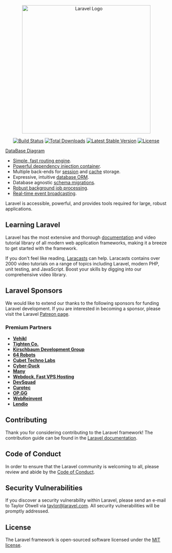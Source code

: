 <p align="center"><a href="https://laravel.com" target="_blank"><img src="https://raw.githubusercontent.com/laravel/art/master/logo-lockup/5%20SVG/2%20CMYK/1%20Full%20Color/laravel-logolockup-cmyk-red.svg" width="400" alt="Laravel Logo"></a></p>

<p align="center">
<a href="https://travis-ci.org/laravel/framework"><img src="https://travis-ci.org/laravel/framework.svg" alt="Build Status"></a>
<a href="https://packagist.org/packages/laravel/framework"><img src="https://img.shields.io/packagist/dt/laravel/framework" alt="Total Downloads"></a>
<a href="https://packagist.org/packages/laravel/framework"><img src="https://img.shields.io/packagist/v/laravel/framework" alt="Latest Stable Version"></a>
<a href="https://packagist.org/packages/laravel/framework"><img src="https://img.shields.io/packagist/l/laravel/framework" alt="License"></a>
</p>
<a href="https://viewer.diagrams.net/?tags=%7B%7D&highlight=0000ff&edit=_blank&layers=1&nav=1&title=LearnShop_DatabaseDiagram#R7V1bc%2BI4Fv41ecwUvmIek3Snd6u6t7qme3Zmn1IKVsA7xmJtk8v8%2BpVtiYtkgQlYx0xOV1cFC2Hko0%2Fn8p0jceXdLV6%2F5GQ5%2F8Ziml65o%2Fj1yvt05bqOE4z5n6rlrWkZB0HTMMuTWHTaNPxI%2FqKicSRaV0lMi52OJWNpmSx3G6csy%2Bi03Gkjec5edrs9sXT3W5dkRrWGH1OS6q2%2FJ3E5l88VTjZv%2FIMms7n46sgVD%2FxIpn%2FOcrbKxPddud79%2FX1w%2F7l5e0HkvcSDFnMSs5etJu%2FzlXeXM1Y2rxavdzStZCvF1nzu3vDuetw5zcouHxhHk5BP1%2BRpFNJJRKNrRzzIM0lXQhgkL5NpyqejGXH5JqVUvCSLlGT86nZeLlLe6PCXTywrf4hO1TVJk1nGX0%2F5kGjOG55pdUOS3og3SrbkrdN5ksZfyRtbVQMvSi5IeXU7Z3nyF78tkd%2FB385LARs33Onxo%2Fokbx7x1pwWvM93KQ1n3fSVFKXoM2VpSpZF8rge8ILksyS7ZWXJFqKTfNL7JE3vWMryWgDeU%2F2vums14zSWveWkNvdfJFPxOiWPNL1dQ0TeKWO1DIsyZ3%2Bu8VaLcuvrRKdKuvdkkaTVyvo3zWOSESn0Rh6Oq4NA4KKSPH3dahKg%2BELZgpb5G%2B8i3nV9AVCxgJ1Q3OJlazmEos98ayW4vvh6IpbgbH3vDQz5C4HEjqhcP8AGlVfurfjETfWXP6kKT%2F6o5S40GwmrEtWFLCGb0qfSCNhiSaZJNvta9%2Fnkb1p%2BFdKoml7mSUl%2F8PZqTC9cWfI2xu%2F3lNYAmSdxTLMaQCUpSYPBCilLxp%2BolmBwy%2F9zQd%2BNfgmuAv5cd%2Fza2Vzz%2F1X3vLxjGX8%2BktRzTjnAX2gF8lsdDeZFfxgfAg980XWDQ3g6Gv5F7377FkfFw29fkhX5%2Bc%2Bb%2BZfr69AAiFVB8wdERUdUaBPeCShGVASuPVToOsIzQKJMykqCNzUOcj4ViAmLmmIcQWIiMGCiSFczhAQQJJyRD2w9fKM%2FseCe%2FcMqTxEcQDbE8UaQCsPkVzyyKpatMFFPPiLCoroILDqbOiJ8AyKmOSUljR9Iic4mCCwii95mqxUxORerZYzIADQh7gjS53QmLbBQZj9NVNasE%2FlzYOoXfMJSupnrnxUUPl07Gh48HQ9eyzzXdNV3ViRlwqr7501fZf5h%2BAevowsZ9TDD0kPZmuGKdkCC9AMRpMFIaH8ByMjrhkfP70PneMiP9umcrBf8IPlRfbiuyTHhWiojCyTDoGBhkyBtJz4MyEA%2BrE9%2F1RvtRQUoReqZaPMlKYoXlscICyBlYZUm1cdrUhV0QRKkR8FAYZMebTUhkcnXrIHxwB8leUqQ%2FQCzJrB0qWci0JfzegJRbcCoDXCyVNYFYcptcBoDli%2F19IrDBhgpfaYICjAGoyvD2pvGMPkZmHgDVhchtAtqClkx8QaMjAjU9YxaYIGJt%2FOaBU9mT0ASb22p1dqHLG7iRZKJAp23JcVlbxMTrkWDoI3X163BkuaLpCj44sGc7AfKyY7l9jFpjrriMhr3gUsTgYo52XOoqfWyv4ycrG8qFsN8LCAkQDesBG0BLvqr553hrrnVPtzVQOfCl6t8OicFbqb9SH7JZNct8bty8Y7XByrlN%2Bk1IDRPSPqQrRaPFbTQJJ1BYa1VwGV4KYEpwMZttYCQgPVS2li1moZnq7ygCAogUIAWjYWm3EzFv%2F9MZESDmLCLCdiKsbCN8MB45sxT3LX%2BqxfXUXcPGiuA4cwHCme88J3xjBv2AcqxKZ5Bz%2BQcKmq95i8jghmbPBOMYAAhARrBjF0DJPBgIEhM2Axg2itSjUQYbobqsYaoQcowYpj2Yx1MqbplnkxRX4ABA3zni7FSGUvYwcEBuullbNr0UpJZ0WCC5Dl5Q0hY9C%2Fgt7y0FqRinTK8trC64aUdGqZEG25uAIaGzW0vuiFp8zCQQj83PwVIoUujtDXDdJkULEYO%2FSNx6IHGoXcNbs5xvn67ScJ6ZcumqNEFg%2BDR2xFhCmuw9AMUGLBsOh6p3nuwu3YSBkmm65AwWY54lZPG%2F0M1YR8TsNVAkQkUz0lMGZKlkMAAZ9JDkxFJioennIokyyNjKQLDomNhlUVvdzlNOVmkTIGhAc6mu0iZDhMasMdHTdo0BlKm5%2FUYQI%2Fbn%2BjOQkHxdIePRplORruUqTPp6Kw4UkWc%2FyhUncxHyrRXU9ToguFSppHxaDIsP4aDBShhOjFWjS35XxLHXP8XyIWcxbNZuwqXQZxOjAVClbYgM5JN8UcHYXABS546I5NnsSRvKSMxogIGFeDMqZFWT%2FmjP5BpmTwnJf%2BaMC2bqcl20BH%2Bb8WqNx7XHv%2F1tAFB45fw2LOKaG43PfmrWf1347k09%2BbDb24v3kcc2nNoYMudnVGbl4ucy5l1TVfGtQ%2FOxRnprsnmVM2Hyj%2FRZhy5l78t96KerOk4He1g1JcdHONJRSC%2FvNvohUEQMC2DM4FiS3UhNM5hzjb24TL2gDtOWy0juixnnmOLp222R0faJP9K06YETZ1smsU3eV6vKbasV9TWvPM3N%2BZT%2BBeyd5yQBcvin%2FPqvPkd18PxZUPlGIjpovGMSv%2BHz8eczVhG0s%2BbVsVboK9J%2BcfW6%2F9Ur%2FnCba4%2BvW699elNXmRceH9sX2x9qrrcfKy%2Bkp9rhFKN0GgBRFPBVvmU7pG8WF784WfUBCjPAJ68nqPn3UG0YUN89Durlbd0Tlxv1znxlXRPM3bxoQ3AtPt46jmdyn2aZ9Puc9Ps7Fx3E%2BvQPFx392ukwjMNS%2B3vCM21WSfNCDarZi3a9y8k3ZCOfvmlZRFx6Hyt9JF0pbf01NZy6mQdm5tPWZbRqdR3V%2BuHP%2BComLWB0aeVvy%2FUGX2n%2FZiRXqbgnCpOqfmHIU%2B74tSP%2BSGVEFJax6YPPMxa0BYPD2PUIceoB0C5P0b1FTUpz6iE21G1fiwsD%2BgnPN2jGgYRobaPD0sEBgoNmxFqe4mrCRokF8YN4QEHD%2FADyxxT7g%2FhMQB4wB9cZjyG6JHFso4EfxsPABngVQOt7CciAx4Z4BuuHFN1Iu6qGQA8wDddOXiE2XDhAX%2BMmdOWcFVQ8PGyan1MtcUNWO2hqc5fY2rNTmpNEkYgubVdUjV8b2ot2r1P1FNq7cjMGkBibV17ddGZteazA0mtSZtzyam1AwK1K0%2BdZkJVb0fVu11UvSkPdqKqv1ZqPD3nncreCQ7cqCdtH7h7h6V098W1sbtzWn9nMtnfX81X7vbvyfroW%2Bkv0fr4Q7I%2BOrV2edZnv0CtytPTHSS0Pme3PsbfzXpXkPEqVYkbed6RYDEEDEpNn%2Be%2B0xj5qlpWQ5gzGSNPMS%2BBP947LrW%2FH%2B43L75%2FWv%2B9wc3m0%2FJx2dNTQcsrdTGfwQR5urd%2BgSbowEqwa4I8vWzg4kzQAYFalaevyxNNkJ0AyOtSRz42BMsn2hxfiVv89xaS%2B2PlRkE%2FNifwVJsT7B2X2l%2BO02ijTuwfiDnoNaTxdbbiAu1Jo3IGYk98PUq8OHtyQKB25amHiOI3P7BY%2FYMWq4%2Bjdnf%2BcCrX6SuX6xvPqcKiwv7yvo1uMOd9oeuD%2FL1HVCE04KABXq3um3bbYznyAOABXq0ugx6ExxDhAV%2BtHuhEP9YkDwEZ4NXq0rJhTfIQ4QFesh4YN1BiTTI8PMBL1oO2XXIKCrAm%2BRyxadfy875qkgOdV8M8jZ08jYz9tvM0e35V9uy5mlD9%2FVy5N%2FbYXE2oJn3UQoMz5WrGam4kcPaOS%2B1%2FKPcSqPUBR%2FYPnD3lZzbrAwKdhrzAfE5gUJ0g%2BZxA5%2FAuLp9zQKBW5RnqkSvaHUt2J9Ltjq29MKpK9t67G0Y1Xl5PJkcxbYG7vzxA7S%2FLFoxlDqoNPrK%2Flf02oc4lXKA5CYdUbhb%2BDcrNDgjUrjwnrdI7Rptv%2BnxlddBZyfa%2FtCzfhM0gq5IptmfwBkDT60FL0NGT8j9a1x5X%2FasWiPkHNKe6F%2BXI%2FlY0rXwmhPEhGHfxYc5T43gqjMfeMTAOvePqA4%2Ftb6WecDxGGHeC8fq0%2Fb049k%2Flf047DxxGJ8HHSePhmspQKX1z%2FP0bJdX%2BB4gttfj6yO5WTGWkF9gigWBnYUSAh2lM1ABYDfw777B21KMreqIQImXtueF%2B1lrtf8hPVf3gIa5VPcl0gQRCZPg9ORACIdIp%2FosjEA4I9Ezy5Jc5q36GcYPonCzn31hcyeXz%2FwE%3D">DataBase Diagram</a>

- [Simple, fast routing engine](https://laravel.com/docs/routing).
- [Powerful dependency injection container](https://laravel.com/docs/container).
- Multiple back-ends for [session](https://laravel.com/docs/session) and [cache](https://laravel.com/docs/cache) storage.
- Expressive, intuitive [database ORM](https://laravel.com/docs/eloquent).
- Database agnostic [schema migrations](https://laravel.com/docs/migrations).
- [Robust background job processing](https://laravel.com/docs/queues).
- [Real-time event broadcasting](https://laravel.com/docs/broadcasting).

Laravel is accessible, powerful, and provides tools required for large, robust applications.

## Learning Laravel

Laravel has the most extensive and thorough [documentation](https://laravel.com/docs) and video tutorial library of all modern web application frameworks, making it a breeze to get started with the framework.

If you don't feel like reading, [Laracasts](https://laracasts.com) can help. Laracasts contains over 2000 video tutorials on a range of topics including Laravel, modern PHP, unit testing, and JavaScript. Boost your skills by digging into our comprehensive video library.

## Laravel Sponsors

We would like to extend our thanks to the following sponsors for funding Laravel development. If you are interested in becoming a sponsor, please visit the Laravel [Patreon page](https://patreon.com/taylorotwell).

### Premium Partners

- **[Vehikl](https://vehikl.com/)**
- **[Tighten Co.](https://tighten.co)**
- **[Kirschbaum Development Group](https://kirschbaumdevelopment.com)**
- **[64 Robots](https://64robots.com)**
- **[Cubet Techno Labs](https://cubettech.com)**
- **[Cyber-Duck](https://cyber-duck.co.uk)**
- **[Many](https://www.many.co.uk)**
- **[Webdock, Fast VPS Hosting](https://www.webdock.io/en)**
- **[DevSquad](https://devsquad.com)**
- **[Curotec](https://www.curotec.com/services/technologies/laravel/)**
- **[OP.GG](https://op.gg)**
- **[WebReinvent](https://webreinvent.com/?utm_source=laravel&utm_medium=github&utm_campaign=patreon-sponsors)**
- **[Lendio](https://lendio.com)**

## Contributing

Thank you for considering contributing to the Laravel framework! The contribution guide can be found in the [Laravel documentation](https://laravel.com/docs/contributions).

## Code of Conduct

In order to ensure that the Laravel community is welcoming to all, please review and abide by the [Code of Conduct](https://laravel.com/docs/contributions#code-of-conduct).

## Security Vulnerabilities

If you discover a security vulnerability within Laravel, please send an e-mail to Taylor Otwell via [taylor@laravel.com](mailto:taylor@laravel.com). All security vulnerabilities will be promptly addressed.

## License

The Laravel framework is open-sourced software licensed under the [MIT license](https://opensource.org/licenses/MIT).
